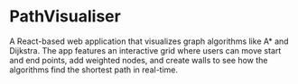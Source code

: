 # PathVisualiser
A React-based web application that visualizes graph algorithms like A* and Dijkstra. The app features an interactive grid where users can move start and end points, add weighted nodes, and create walls to see how the algorithms find the shortest path in real-time.
